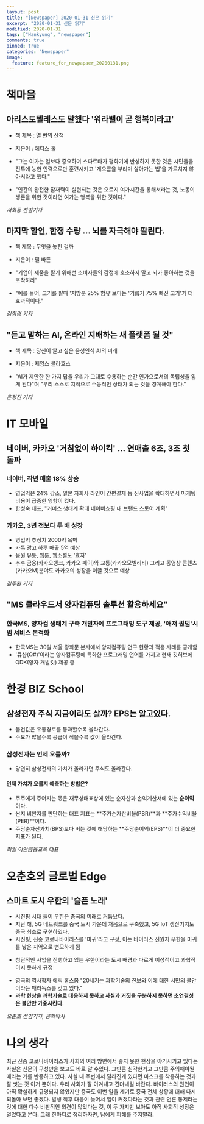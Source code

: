 ```yaml
---
layout: post
title: "[Newspaper] 2020-01-31 신문 읽기"
excerpt: "2020-01-31 신문 읽기"
modified: 2020-01-31
tags: ["Hankyung", "newspaper"]
comments: true
pinned: true
categories: "Newspaper"
image:
  feature: feature_for_newpapaer_20200131.png
---
```

# 책마을 
## 아리스토텔레스도 말했다 '워라밸이 곧 행복이라고'

- 책 제목 : 열 번의 산책
- 지은이 : 에디스 홀

- "그는 여가는 일보다 중요하며 스파르타가 평화기에 반성하지 못한 것은 시민들을 전투에 능한 인력으로만 훈련시키고 '게으름을 부리며 살아가는 법'을 가르치지 않아서라고 했다."
- "인간의 완전한 잠재력이 실현되는 것은 오로지 여가시간을 통해서라는 것, 노동이 생존을 위한 것이라면 여가는 행복을 위한 것이다."

*서화동 선임기자*


## 마지막 할인, 한정 수량 ... 뇌를 자극해야 팔린다.

- 책 제목 : 무엇을 놓친 걸까
- 지은이 : 필 바든

- "기업이 제품을 팔기 위해선 소비자들의 감정에 호소하지 말고 뇌가 좋아하는 것을 포착하라"
- "예를 들어, 고기를 팔때 '지방분 25% 함유'보다는 '기름기 75% 빠진 고기'가 더 효과적이다."

*김희경 기자*


## "듣고 말하는 AI, 온라인 지배하는 새 플랫폼 될 것"

- 책 제목 : 당신이 알고 싶은 음성인식 AI의 미래
- 지은이 : 제임스 블라호스

- "AI가 제안한 한 가지 답을 우리가 그대로 수용하는 순간 인가으로서의 독립성을 잃게 된다"며 "우리 스스로 지적으로 수동적인 상태가 되는 것을 경계해야 한다."

*은정진 기자*



# IT 모바일
## 네이버, 카카오 '거침없이 하이킥' ... 연매출 6조, 3조 첫 돌파

### 네이버, 작년 매출 18% 상승
- 영업익은 24% 감소, 일본 자회사 라인이 간편결제 등 신사업을 확대하면서 마케팅 비용이 급증한 영향이 컸다.
- 한성숙 대표, "커머스 생태계 확대 네이버쇼핑 내 브랜드 스토어 계획"
### 카카오, 3년 전보다 두 배 성장
- 영업익 추정치 2000억 육박
- 카톡 광고 하루 매출 5억 예상
- 음원 유통, 웹툰, 웹소설도 '효자'
- 추후 금융(카카오뱅크, 카카오 페이)와 교통(카카오모빌리티) 그리고 동영상 콘텐츠(카카오M)분야도 카카오의 성장을 이끌 것으로 예상

*김주환 기자*


## "MS 클라우드서 양자컴퓨팅 솔루션 활용하세요"
### 한국MS, 양자컴 생태계 구축 개발자에 프로그래밍 도구 제공, '애저 퀀텀'시범 서비스 본격화
- 한국MS는 30일 서울 광화문 본사에서 양자컴퓨팅 연구 현황과 적용 사례를 공개함
- '큐샵(Q#)'이라는 양자컴퓨팅에 특화한 프로그래밍 언어를 가지고 현재 깃허브에 QDK(양자 개발킷) 제공 중



# 한경 BIZ School
## 삼성전자 주식 지금이라도 살까? EPS는 알고있다.
- 물건값은 유통경로를 통과할수록 올라간다.
- 수요가 많을수록 공급이 적을수록 값이 올라간다.
### 삼성전자는 언제 오를까?
- 당연히 삼성전자의 가치가 올라가면 주식도 올라간다.
#### 언제 가치가 오를지 예측하는 방법은?
- 주주에게 주어지는 몫은 재무상태표상에 있는 순자산과 손익계산서에 있는 **순이익**이다.
- 싼지 비싼지를 판단하는 대표 지표는 **주가순자산비율(PBR)**과 **주가수익비율(PER)**이다.
- 주당순자산가치(BPS)보다 버는 것에 해당하는 **주당순이익(EPS)**이 더 중요한 지표가 된다.

*최일 이안금융교육 대표*



# 오춘호의 글로벌 Edge
## 스마트 도시 우한의 '슬픈 노래'
- 시진핑 시대 들어 우한은 중국의 미래로 거듭났다.
- 지난 해, 5G 네트워크를 중국 도시 가운데 처음으로 구축했고, 5G IoT 생산기지도 중국 최초로 구현하였다.
- 시진핑, 신종 코로나바이러스를 '마귀'라고 규정, 이는 바이러스 진원지 우한을 마귀를 낳은 지역으로 변모하게 됨
* 첨단적인 사업을 진행하고 있는 우한이라는 도시 배경과 다르게 이성적이고 과학적이지 못하게 규정
- 영국의 역사학자 에릭 홉스봄 "20세기는 과학기술의 진보와 이에 대한 시민의 불안이라는 패러독스를 갖고 있다."
- **과학 현상을 과학기술로 대응하지 못하고 사실과 거짓을 구분하지 못하면 초연결성은 불안만 가중시킨다.**

*오춘호 선임기자, 공학박사*



# 나의 생각
최근 신종 코로나바이러스가 사회의 여러 방면에서 좋지 못한 현상을 야기시키고 있다는 사실은 신문의 구성만을 보고도 바로 알 수있다. 그만큼 심각한거고 그만큼 주의해야될 때라는 거를 반증하고 있다. 사실 내 주변에서 달라진게 있다면 마스크를 착용하는 것과 잘 씻는 것 이거 뿐이다. 우리 사회가 잘 이겨내고 견뎌내길 바란다. 바이러스의 원인이 아직 확실하게 규명되지 않았지만 중국도 이번 일을 계기로 중국 전체 상황에 대해 다시 되돌아 보면 좋겠다. 발생 직후 대응이 늦어서 일이 커졌다라는 것과 관련 언론 통제라는 것에 대한 다수 비판적인 의견이 많았다는 것, 이 두 가지만 보아도 아직 사회적 성장은 멀었다고 본다. 그래 한마디로 정리하자면, 남에게 피해를 주지말라.